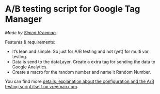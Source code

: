 A/B testing script for Google Tag Manager
=========================================

_Made by [Simon Vreeman](http://vreeman.com)._

Features & requirements:
- It’s lean and simple. So just for A/B testing and not (yet) for multi var testing.
- Data is send to the dataLayer. Create a extra tag for sending the data to Google Analytics.
- Create a macro for the random number and name it Random Number.

You can find more [details, explanation about the configuration and the A/B testing script itself on vreeman.com](http://vreeman.com/a-b-testing-with-google-tag-manager/).